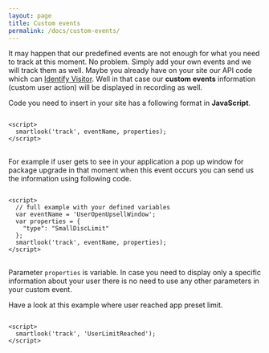 ```yaml
---
layout: page
title: Custom events
permalink: /docs/custom-events/
---
```


It may happen that our predefined events are not enough for what you need to track at this moment. No problem. Simply add your own events and we will track them as well. Maybe you already have on your site our API code which can [Identify Visitor](../identify-visitor/). Well in that case our **custom events** information (custom user action) will be displayed in recording as well.

Code you need to insert in your site has a following format in **JavaScript**.

<pre>
<code class="language-javascript">
&lt;script&gt;
  smartlook('track', eventName, properties);
&lt;/script&gt;
</code>
</pre>

For example if user gets to see in your application a pop up window for package upgrade in that moment when this event occurs you can send us the information using following code.

<pre>
<code class="language-javascript">
&lt;script&gt;
  // full example with your defined variables
  var eventName = 'UserOpenUpsellWindow';
  var properties = {
    "type": "SmallDiscLimit"
  };
  smartlook('track', eventName, properties);
&lt;/script&gt;
</code>
</pre>

Parameter `properties` is variable. In case you need to display only a specific information about your user there is no need to use any other parameters in your custom event. 

Have a look at this example where user reached app preset limit.

<pre>
<code class="language-javascript">
&lt;script&gt;
  smartlook('track', 'UserLimitReached');
&lt;/script&gt;
</code>
</pre>